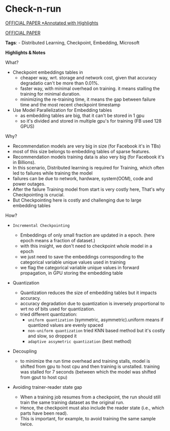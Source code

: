 # Check-n-run
[OFFICIAL PAPER *Annotated with Highlights](paper.pdf)

[OFFICIAL PAPER](https://arxiv.org/pdf/2010.08679v2.pdf)

**Tags**: - Distributed Learning, Checkpoint, Embedding, Microsoft

**Highlights & Notes**

What?
- Checkpoint embeddings tables in 
  - cheaper way, wrt. storage and network cost, given that accuracy degradatio can't be more than 0.01%.
  - faster way, with minimal overhead on training. it means stalling the training for minimal duration.
  - minimizing the re-training time, it means the gap between failure time and the most recent checkpoint timestamp
- Use Model Parallelization for Embedding tables
  - as embedding tables are big, that it can't be stored in 1 gpu
  - so it's divided and stored in multiple gpu's for training (FB used 128 GPUS)

Why?
- Recommendation models are very big in size (for Facebook it's in TBs)
- most of this size belongs to embedding tables of sparse features.
- Recommendation models training data is also very big (for Facebook it's in Billions). 
- In this scenario, Distributed learning is required for Training, which often led to failures while training the model
- failures can be due to network, hardware, system(OOM), code and power outages.
- After the failure Training model from start is very costly here, That's why Checkpointing is crucial.
- But Checkpointing here is costly and challenging due to large embedding tables

How?
- `Incremental Checkpointing`
  - Embeddings of only small fraction are updated in a epoch. (here epoch means a fraction of dataset.)
  - with this insight, we don't need to checkpoint whole model in a epoch
  - we just need to save the embeddings corresponding to the categorical variable unique values used in training
  - we flag the categorical variable unique values in forward propagation, in GPU storing the embedding table

- Quantization
  - Quantization reduces the size of embedding tables but it impacts accuracy. 
  - accuracy degradation due to quantization is inversely proportional to wrt no of bits used for quantization.
  - tried different quantization: 
    - `uniform quantization` (symmetric, asymmetric).uniform means if quantized values are evenly spaced
    - `non-uniform quantization` tried KNN based method but it's costly and slow, so dropped it
    - `adaptive assymetric quantization` (best method)

- Decoupling
  - to minimize the run time overhead and
training stalls, model is shifted from gpu to host cpu and then training is unstalled. training was stalled for 7 seconds (between which the model was shifted from gput to host cpu)

- Avoiding trainer-reader state gap
  - When a training job resumes from a checkpoint, the run should still train the same training dataset as the original run.
  - Hence, the checkpoint must also include the reader state (i.e., which parts have been read).
  -  This is important, for example, to avoid training the same sample twice.
